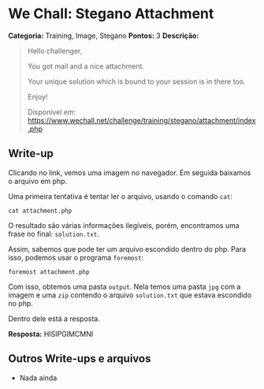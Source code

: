 # We Chall: Stegano Attachment
**Categoria:** Training, Image, Stegano
**Pontos:** 3
**Descrição:**

>Hello challenger,
>
>You got mail and a nice attachment.
>
>Your unique solution which is bound to your session is in there too.
>
>Enjoy!
>
> Disponível em:   <https://www.wechall.net/challenge/training/stegano/attachment/index.php>

## Write-up
Clicando no link, vemos uma imagem no navegador. Em seguida baixamos o arquivo em php.

Uma primeira tentativa é tentar ler o arquivo, usando o comando `cat`:

```
cat attachment.php
```

O resultado são várias informações ilegíveis, porém, encontramos uma frase no final: `solution.txt`.

Assim, sabemos que pode ter um arquivo escondido dentro do php. Para isso, podemos usar o programa `foremost`:
```
foremost attachment.php
```
Com isso, obtemos uma pasta `output`. Nela temos uma pasta `jpg` com a imagem e uma `zip` contendo o arquivo `solution.txt` que estava escondido no php.

Dentro dele está a resposta.

**Resposta:** HISIPGIMCMNI

## Outros Write-ups e arquivos

* Nada ainda
